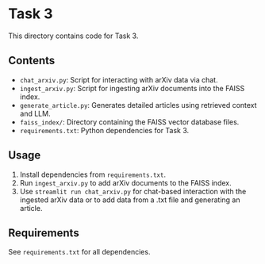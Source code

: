 # Task 3

This directory contains code for Task 3.

## Contents

- `chat_arxiv.py`: Script for interacting with arXiv data via chat.
- `ingest_arxiv.py`: Script for ingesting arXiv documents into the FAISS index.
- `generate_article.py`: Generates detailed articles using retrieved context and LLM.
- `faiss_index/`: Directory containing the FAISS vector database files.
- `requirements.txt`: Python dependencies for Task 3.

## Usage

1. Install dependencies from `requirements.txt`.
2. Run `ingest_arxiv.py` to add arXiv documents to the FAISS index.
3. Use `streamlit run chat_arxiv.py` for chat-based interaction with the ingested arXiv data or to add data 
from a .txt file and generating an article.

## Requirements

See `requirements.txt` for all dependencies.
